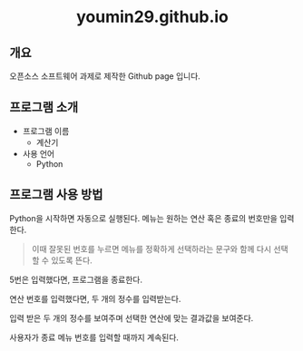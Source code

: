 
<h1 align = "center">
	<br> youmin29.github.io
</h1>


## 개요
오픈소스 소프트웨어 과제로 제작한 Github page 입니다.

## 프로그램 소개
- 프로그램 이름
  - 계산기
- 사용 언어
  - Python

## 프로그램 사용 방법
Python을 시작하면 자동으로 실행된다.
메뉴는 원하는 연산 혹은 종료의 번호만을 입력한다.
> 이때 잘못된 번호를 누르면 메뉴를 정확하게 선택하라는 문구와 함께 다시 선택할 수 있도록 뜬다.

5번은 입력했다면, 프로그램을 종료한다.

연산 번호를 입력했다면, 두 개의 정수를 입력받는다.

입력 받은 두 개의 정수를 보여주며 선택한 연산에 맞는 결과값을 보여준다.

사용자가 종료 메뉴 번호를 입력할 때까지 계속된다.

